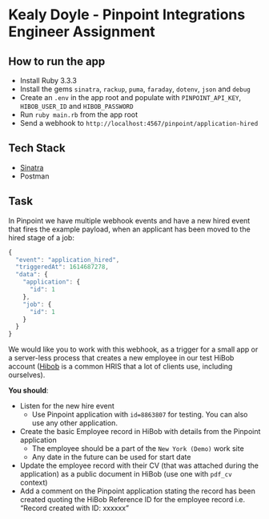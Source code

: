 # Kealy Doyle - Pinpoint Integrations Engineer Assignment

## How to run the app

- Install Ruby 3.3.3
- Install the gems `sinatra`, `rackup`, `puma`, `faraday`, `dotenv`, `json` and `debug`
- Create an `.env` in the app root and populate with `PINPOINT_API_KEY`, `HIBOB_USER_ID` and `HIBOB_PASSWORD`
- Run `ruby main.rb` from the app root
- Send a webhook to `http://localhost:4567/pinpoint/application-hired`

## Tech Stack

- [Sinatra](https://sinatrarb.com/)
- Postman

## Task

In Pinpoint we have multiple webhook events and have a new hired event that fires the example payload, when an applicant has been moved to the hired stage of a job:

```jsx
{
  "event": "application_hired",
  "triggeredAt": 1614687278,
  "data": {
    "application": {
      "id": 1
    },
    "job": {
      "id": 1
    }
  }
}
```

We would like you to work with this webhook, as a trigger for a small app or a server-less process that creates a new employee in our test HiBob account ([Hibob](https://www.hibob.com/) is a common HRIS that a lot of clients use, including ourselves).

**You should**:

- Listen for the new hire event
    - Use Pinpoint application with `id=8863807` for testing. You can also use any other application.
- Create the basic Employee record in HiBob with details from the Pinpoint application
    - The employee should be a part of the `New York (Demo)` work site
    - Any date in the future can be used for start date
- Update the employee record with their CV (that was attached during the application) as a public document in HiBob (use one with `pdf_cv`  context)
- Add a comment on the Pinpoint application stating the record has been created quoting the HiBob Reference ID for the employee record i.e. “Record created with ID: xxxxxx”